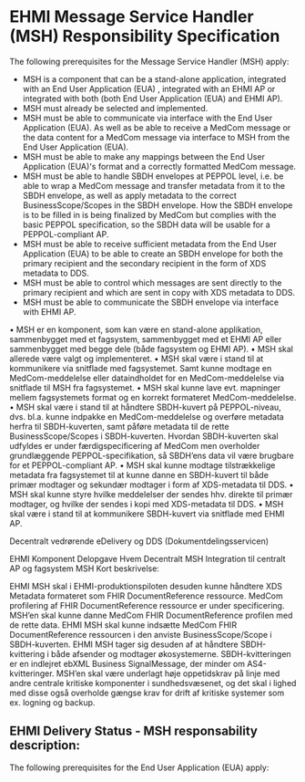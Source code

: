 # EHMI Message Service Handler (MSH) Responsibility Specification

The following prerequisites for the Message Service Handler (MSH) apply:

-   MSH is a component that can be a stand-alone application, integrated with an End User Application (EUA) , integrated with an EHMI AP or integrated with both (both End User Application (EUA)  and EHMI AP).
-   MSH must already be selected and implemented.
-   MSH must be able to communicate via interface with the End User Application (EUA). As well as be able to receive a MedCom message or the data content for a MedCom message via interface to MSH from the End User Application (EUA).
-   MSH must be able to make any mappings between the End User Application (EUA)'s format and a correctly formatted MedCom message.
-   MSH must be able to handle SBDH envelopes at PEPPOL level, i.e. be able to wrap a MedCom message and transfer metadata from it to the SBDH envelope, as well as apply metadata to the correct BusinessScope/Scopes in the SBDH envelope. How the SBDH envelope is to be filled in is being finalized by MedCom but complies with the basic PEPPOL specification, so the SBDH data will be usable for a PEPPOL-compliant AP.
-   MSH must be able to receive sufficient metadata from the End User Application (EUA)  to be able to create an SBDH envelope for both the primary recipient and the secondary recipient in the form of XDS metadata to DDS.
-   MSH must be able to control which messages are sent directly to the primary recipient and which are sent in copy with XDS metadata to DDS.
-   MSH must be able to communicate the SBDH envelope via interface with EHMI AP.

•	MSH er en komponent, som kan være en stand-alone applikation, sammenbygget med et fagsystem, sammenbygget med et EHMI AP eller sammenbygget med begge dele (både fagsystem og EHMI AP).
•	MSH skal allerede være valgt og implementeret. 
•	MSH skal være i stand til at kommunikere via snitflade med fagsystemet. Samt kunne modtage en MedCom-meddelelse eller dataindholdet for en MedCom-meddelelse via snitflade til MSH fra fagsystemet.
•	MSH skal kunne lave evt. mapninger mellem fagsystemets format og en korrekt formateret MedCom-meddelelse.
•	MSH skal være i stand til at håndtere SBDH-kuvert på PEPPOL-niveau, dvs. bl.a. kunne indpakke en MedCom-meddelelse og overføre metadata herfra til SBDH-kuverten, samt påføre metadata til de rette BusinessScope/Scopes i SBDH-kuverten. Hvordan SBDH-kuverten skal udfyldes er under færdigspecificering af MedCom men overholder grundlæggende PEPPOL-specifikation, så SBDH’ens data vil være brugbare for et PEPPOL-compliant AP.
•	MSH skal kunne modtage tilstrækkelige metadata fra fagsystemet til at kunne danne en SBDH-kuvert til både primær modtager og sekundær modtager i form af XDS-metadata til DDS.
•	MSH skal kunne styre hvilke meddelelser der sendes hhv. direkte til primær modtager, og hvilke der sendes i kopi med XDS-metadata til DDS.
•	MSH skal være i stand til at kommunikere SBDH-kuvert via snitflade med EHMI AP. 

Decentralt vedrørende eDelivery og DDS (Dokumentdelingsservicen)

EHMI Komponent	Delopgave	Hvem
Decentralt MSH	Integration til centralt AP og fagsystem	MSH
Kort beskrivelse:

EHMI MSH skal i EHMI-produktionspiloten desuden kunne håndtere XDS Metadata formateret som FHIR DocumentReference ressource. MedCom profilering af FHIR DocumentReference ressource er under specificering. MSH’en skal kunne danne MedCom FHIR DocumentReference profilen med de rette data. EHMI MSH skal kunne indsætte MedCom FHIR DocumentReference ressourcen i den anviste BusinessScope/Scope i SBDH-kuverten.
EHMI MSH tager sig desuden af at håndtere SBDH-kvittering i både afsender og modtager økosystemerne. SBDH-kvitteringen er en indlejret ebXML Business SignalMessage, der minder om AS4-kvitteringer. 
MSH’en skal være underlagt høje oppetidskrav på linje med andre centrale kritiske komponenter i sundhedsvæsenet, og det skal i lighed med disse også overholde gængse krav for drift af kritiske systemer som ex. logning og backup.


## EHMI Delivery Status - MSH responsability description:

The following prerequisites for the End User Application (EUA) apply:
